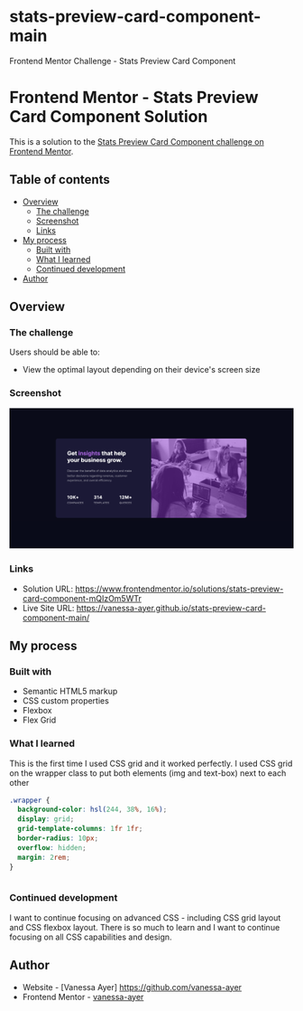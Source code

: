 # stats-preview-card-component-main
Frontend Mentor Challenge - Stats Preview Card Component

# Frontend Mentor - Stats Preview Card Component Solution

This is a solution to the [Stats Preview Card Component challenge on Frontend Mentor](https://www.frontendmentor.io/challenges/stats-preview-card-component-8JqbgoU62).

## Table of contents

- [Overview](#overview)
  - [The challenge](#the-challenge)
  - [Screenshot](#screenshot)
  - [Links](#links)
- [My process](#my-process)
  - [Built with](#built-with)
  - [What I learned](#what-i-learned)
  - [Continued development](#continued-development)
- [Author](#author)

## Overview

### The challenge

Users should be able to:

- View the optimal layout depending on their device's screen size

### Screenshot

![](/images/stats_preview_card_desktop_screenshot.png)

### Links

- Solution URL: https://www.frontendmentor.io/solutions/stats-preview-card-component-mQIzOm5WTr
- Live Site URL: https://vanessa-ayer.github.io/stats-preview-card-component-main/

## My process

### Built with

- Semantic HTML5 markup
- CSS custom properties
- Flexbox
- Flex Grid

### What I learned

This is the first time I used CSS grid and it worked perfectly. I used CSS grid on the wrapper class to put both elements (img and text-box) next to each other 

```css
.wrapper {
  background-color: hsl(244, 38%, 16%);
  display: grid;
  grid-template-columns: 1fr 1fr;
  border-radius: 10px;
  overflow: hidden;
  margin: 2rem;
}
```

```

```

### Continued development

I want to continue focusing on advanced CSS - including CSS grid layout and CSS flexbox layout. There is so much to learn and I want to continue focusing on all CSS capabilities and design.

## Author

- Website - [Vanessa Ayer] https://github.com/vanessa-ayer
- Frontend Mentor - [vanessa-ayer](https://www.frontendmentor.io/profile/vanessa-ayer)
